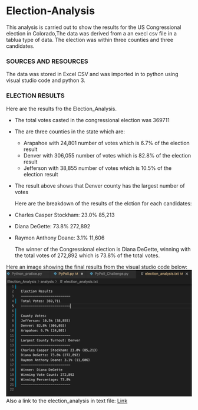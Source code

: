 # Election-Analysis
This analysis is carried out to show the results for the US Congressional election in Colorado,The data was derived from a an execl csv file in a tablua type of data. The election was within three counties and three candidates.

###  SOURCES AND RESOURCES
The data was stored in Excel CSV and was imported in to python using visual studio code and python 3.

### ELECTION RESULTS
Here are the results fro the Election_Analysis.
* The total votes casted in the congressional  election was 369711
* The are three counties in the state which are:
  * Arapahoe with 24,801 number of votes which is 6.7% of the election result
  * Denver with 306,055 number of votes which is 82.8% of the election result
  * Jefferson with 38,855 number of votes which is 10.5% of the election result
* The result above shows that Denver county has the largest number of votes

  Here are the breakdown of the results of the elction for each candidates:
* Charles Casper Stockham: 23.0% 85,213
* Diana DeGette: 73.8% 272,892
* Raymon Anthony Doane: 3.1% 11,606

  The winner of the Congressional election is Diana DeGette, winning with the total votes of 272,892 which is 73.8% of the total votes.
  
 Here an image showing the final results from the visual studio code below:
 ![Image](https://github.com/Thaofeeqat/Election-Analysis/blob/main/Pypoll.png)
Also a link to the election_analysis in text file:
[Link](https://github.com/Thaofeeqat/Election-Analysis/blob/main/election_analysis.txt)
